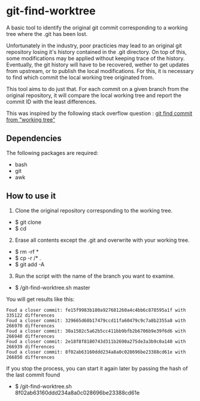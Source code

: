 # git-find-worktree

A  basic tool to identify the original git commit corresponding to a working
tree where the .git has been lost.

Unfortunately in the industry, poor practicies may lead to an original git
repository losing it's history contained in the .git directory. On top of this,
some modifications may be applied without keeping trace of the history.
Eventually, the git history will have to be recovered, wether to get updates
from upstream, or to publish the local modifications. For this, it is necessary
to find which commit the local working tree originated from.

This tool aims to do just that. For each commit on a given branch from the
original repository, it will compare the local working tree and report the
commit ID with the least differences.

This was inspired by the following stack overflow question : [git find commit from "working tree"](https://stackoverflow.com/questions/49059767/git-find-commit-from-working-tree)

## Dependencies

The following packages are required:
 - bash
 - git
 - awk

## How to use it

1. Clone the original repository corresponding to the working tree.

- $ git clone <url>
- $ cd <repository>

2. Erase all contents except the .git and overwrite with your working tree.

- $ rm -rf *
- $ cp -r <local-working-tree>/* .
- $ git add -A

3. Run the script with the name of the branch you want to examine.

- $ <path-to-this-tool>/git-find-worktree.sh master

You will get results like this:

```
Foud a closer commit: fe15f9983b180a927681260a4c4bb6c878595a1f with 335122 differences
Foud a closer commit: 329665d68b17479ccd11fa60479c9c7a8b2355a8 with 266970 differences
Foud a closer commit: 30a1502c5a62b5cc411bb9bfb2b6706b9e39f6d6 with 266940 differences
Foud a closer commit: 2e18f8f8180743d311b2690a275de3a3b9c0a140 with 266939 differences
Foud a closer commit: 8f02ab63160ddd234a8a0c028696be23388cd61e with 266850 differences
```

If you stop the process, you can start it again later by passing the hash of the last commit found

- $ <path-to-this-tool>/git-find-worktree.sh 8f02ab63160ddd234a8a0c028696be23388cd61e
